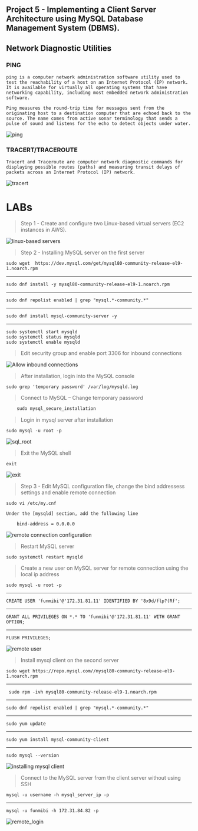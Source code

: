 
## **Project 5 - Implementing a Client Server Architecture using MySQL Database Management System (DBMS).**

## Network Diagnostic Utilities
### PING

    ping is a computer network administration software utility used to test the reachability of a host on an Internet Protocol (IP) network. It is available for virtually all operating systems that have networking capability, including most embedded network administration software.

    Ping measures the round-trip time for messages sent from the originating host to a destination computer that are echoed back to the source. The name comes from active sonar terminology that sends a pulse of sound and listens for the echo to detect objects under water.

![ping](./images/ping.jpg)

### TRACERT/TRACEROUTE

    Tracert and Traceroute are computer network diagnostic commands for displaying possible routes (paths) and measuring transit delays of packets across an Internet Protocol (IP) network.

![tracert](./images/tracert.jpg)



# **LABs**

> Step 1 - Create and configure two Linux-based virtual servers (EC2 instances in AWS).

![linux-based servers](./images/servers.jpg)

> Step 2 - Installing MySQL server on the first server

    sudo wget  https://dev.mysql.com/get/mysql80-community-release-el9-1.noarch.rpm 
---
    sudo dnf install -y mysql80-community-release-el9-1.noarch.rpm
---
    sudo dnf repolist enabled | grep "mysql.*-community.*"
---
    sudo dnf install mysql-community-server -y
---
    sudo systemctl start mysqld
    sudo systemctl status mysqld
    sudo systemctl enable mysqld

> Edit security group and enable port 3306 for inbound connections

![Allow inbound connections](./images/port_3306.jpg)

> After installation, login into the MySQL console

    sudo grep 'temporary password' /var/log/mysqld.log

> Connect to MySQL – Change temporary password

```SQL
    sudo mysql_secure_installation
```

> Login in mysql server after installation

    sudo mysql -u root -p

![sql_root](./images/mysql_root.jpg)

> Exit the MySQL shell

    exit
 
![exit](./images/exit.jpg)


> Step 3 - Edit MySQL configuration file, change the bind addressess settings and enable remote connection

    sudo vi /etc/my.cnf

    Under the [mysqld] section, add the following line

        bind-address = 0.0.0.0 

![remote connection configuration](./images/config.jpg)

> Restart MySQL server

    sudo systemctl restart mysqld

> Create a new user on MySQL server for remote connection using the local ip address

    sudo mysql -u root -p
---
    CREATE USER 'funmibi'@'172.31.81.11' IDENTIFIED BY '8x9d/flp?(Rf';
---
    GRANT ALL PRIVILEGES ON *.* TO 'funmibi'@'172.31.81.11' WITH GRANT OPTION;
---
    FLUSH PRIVILEGES;

![remote user](./images/remote_user.jpg)

> Install mysql client on the second server 

    sudo wget https://repo.mysql.com//mysql80-community-release-el9-1.noarch.rpm
---
     sudo rpm -ivh mysql80-community-release-el9-1.noarch.rpm
---
    sudo dnf repolist enabled | grep "mysql.*-community.*"
---
    sudo yum update
---
    sudo yum install mysql-community-client
---
    sudo mysql --version

![installing mysql client](./images/mysql_client.jpg)

> Connect to the MySQL server from the client server without using SSH

    mysql -u username -h mysql_server_ip -p
---
    mysql -u funmibi -h 172.31.84.82 -p

![remote_login](./images/remote_login.jpg)




